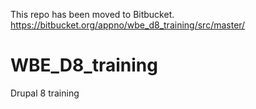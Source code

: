 This repo has been moved to Bitbucket.
https://bitbucket.org/appno/wbe_d8_training/src/master/

# WBE_D8_training
Drupal 8 training
